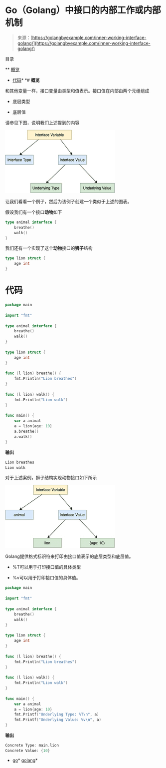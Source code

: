 <!--yml

分类：未分类

日期：2024-10-13 06:22:47

-->

# Go（Golang）中接口的内部工作或内部机制

> 来源：[https://golangbyexample.com/inner-working-interface-golang/](https://golangbyexample.com/inner-working-interface-golang/)

目录

**   [概览](#Overview "Overview")

+   [代码](#Code "Code")*  *# **概览**

和其他变量一样，接口变量由类型和值表示。接口值在内部由两个元组组成

+   底层类型

+   底层值

请参见下图，说明我们上述提到的内容

![](img/e09464771d53171817cfeecf9da6a93e.png)

让我们看看一个例子，然后为该例子创建一个类似于上述的图表。

假设我们有一个接口**动物**如下

```go
type animal interface {
    breathe()
    walk()
}
```

我们还有一个实现了这个**动物**接口的**狮子**结构

```go
type lion struct {
    age int
}
```

# **代码**

```go
package main

import "fmt"

type animal interface {
    breathe()
    walk()
}

type lion struct {
    age int
}

func (l lion) breathe() {
    fmt.Println("Lion breathes")
}

func (l lion) walk() {
    fmt.Println("Lion walk")
}

func main() {
    var a animal
    a = lion{age: 10}
    a.breathe()
    a.walk()
}
```

**输出**

```go
Lion breathes
Lion walk
```

对于上述案例，狮子结构实现动物接口如下所示

![](img/c9cc4eb8c2e7148fd7877e127d773ca6.png)

Golang提供格式标识符来打印由接口值表示的底层类型和底层值。

+   %T可以用于打印接口值的具体类型

+   %v可以用于打印接口值的具体值。

```go
package main

import "fmt"

type animal interface {
    breathe()
    walk()
}

type lion struct {
    age int
}

func (l lion) breathe() {
    fmt.Println("Lion breathes")
}

func (l lion) walk() {
    fmt.Println("Lion walk")
}

func main() {
    var a animal
    a = lion{age: 10}
    fmt.Printf("Underlying Type: %T\n", a)
    fmt.Printf("Underlying Value: %v\n", a)
}
```

**输出**

```go
Concrete Type: main.lion
Concrete Value: {10}
```

+   [go](https://golangbyexample.com/tag/go/)*   [golang](https://golangbyexample.com/tag/golang/)*
